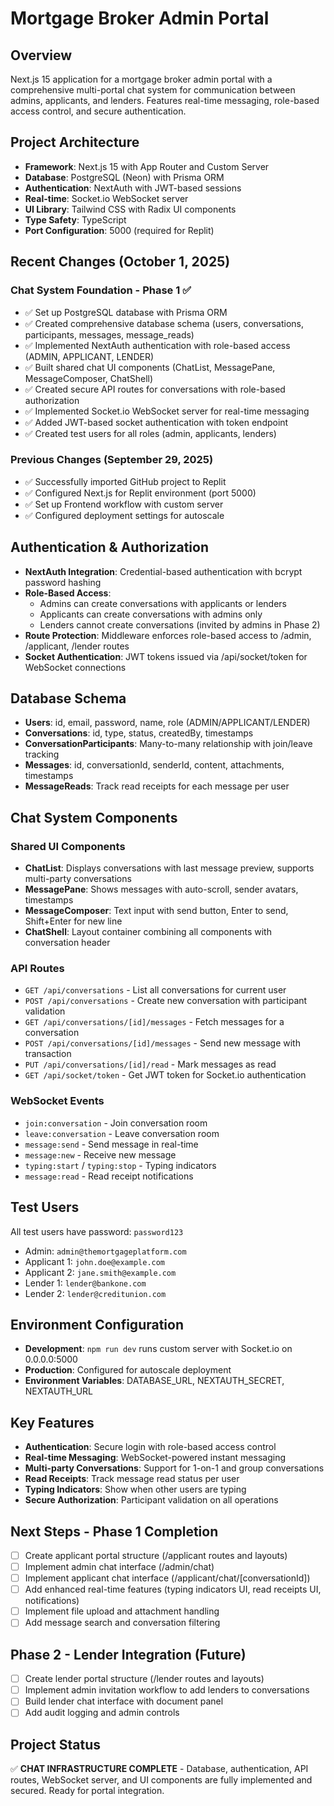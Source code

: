 # Mortgage Broker Admin Portal

## Overview
Next.js 15 application for a mortgage broker admin portal with a comprehensive multi-portal chat system for communication between admins, applicants, and lenders. Features real-time messaging, role-based access control, and secure authentication.

## Project Architecture
- **Framework**: Next.js 15 with App Router and Custom Server
- **Database**: PostgreSQL (Neon) with Prisma ORM
- **Authentication**: NextAuth with JWT-based sessions
- **Real-time**: Socket.io WebSocket server
- **UI Library**: Tailwind CSS with Radix UI components
- **Type Safety**: TypeScript
- **Port Configuration**: 5000 (required for Replit)

## Recent Changes (October 1, 2025)
### Chat System Foundation - Phase 1 ✅
- ✅ Set up PostgreSQL database with Prisma ORM
- ✅ Created comprehensive database schema (users, conversations, participants, messages, message_reads)
- ✅ Implemented NextAuth authentication with role-based access (ADMIN, APPLICANT, LENDER)
- ✅ Built shared chat UI components (ChatList, MessagePane, MessageComposer, ChatShell)
- ✅ Created secure API routes for conversations with role-based authorization
- ✅ Implemented Socket.io WebSocket server for real-time messaging
- ✅ Added JWT-based socket authentication with token endpoint
- ✅ Created test users for all roles (admin, applicants, lenders)

### Previous Changes (September 29, 2025)
- ✅ Successfully imported GitHub project to Replit
- ✅ Configured Next.js for Replit environment (port 5000)
- ✅ Set up Frontend workflow with custom server
- ✅ Configured deployment settings for autoscale

## Authentication & Authorization
- **NextAuth Integration**: Credential-based authentication with bcrypt password hashing
- **Role-Based Access**: 
  - Admins can create conversations with applicants or lenders
  - Applicants can create conversations with admins only
  - Lenders cannot create conversations (invited by admins in Phase 2)
- **Route Protection**: Middleware enforces role-based access to /admin, /applicant, /lender routes
- **Socket Authentication**: JWT tokens issued via /api/socket/token for WebSocket connections

## Database Schema
- **Users**: id, email, password, name, role (ADMIN/APPLICANT/LENDER)
- **Conversations**: id, type, status, createdBy, timestamps
- **ConversationParticipants**: Many-to-many relationship with join/leave tracking
- **Messages**: id, conversationId, senderId, content, attachments, timestamps
- **MessageReads**: Track read receipts for each message per user

## Chat System Components
### Shared UI Components
- **ChatList**: Displays conversations with last message preview, supports multi-party conversations
- **MessagePane**: Shows messages with auto-scroll, sender avatars, timestamps
- **MessageComposer**: Text input with send button, Enter to send, Shift+Enter for new line
- **ChatShell**: Layout container combining all components with conversation header

### API Routes
- `GET /api/conversations` - List all conversations for current user
- `POST /api/conversations` - Create new conversation with participant validation
- `GET /api/conversations/[id]/messages` - Fetch messages for a conversation
- `POST /api/conversations/[id]/messages` - Send new message with transaction
- `PUT /api/conversations/[id]/read` - Mark messages as read
- `GET /api/socket/token` - Get JWT token for Socket.io authentication

### WebSocket Events
- `join:conversation` - Join conversation room
- `leave:conversation` - Leave conversation room
- `message:send` - Send message in real-time
- `message:new` - Receive new message
- `typing:start` / `typing:stop` - Typing indicators
- `message:read` - Read receipt notifications

## Test Users
All test users have password: `password123`
- Admin: `admin@themortgageplatform.com`
- Applicant 1: `john.doe@example.com`
- Applicant 2: `jane.smith@example.com`
- Lender 1: `lender@bankone.com`
- Lender 2: `lender@creditunion.com`

## Environment Configuration
- **Development**: `npm run dev` runs custom server with Socket.io on 0.0.0.0:5000
- **Production**: Configured for autoscale deployment
- **Environment Variables**: DATABASE_URL, NEXTAUTH_SECRET, NEXTAUTH_URL

## Key Features
- **Authentication**: Secure login with role-based access control
- **Real-time Messaging**: WebSocket-powered instant messaging
- **Multi-party Conversations**: Support for 1-on-1 and group conversations
- **Read Receipts**: Track message read status per user
- **Typing Indicators**: Show when other users are typing
- **Secure Authorization**: Participant validation on all operations

## Next Steps - Phase 1 Completion
- [ ] Create applicant portal structure (/applicant routes and layouts)
- [ ] Implement admin chat interface (/admin/chat)
- [ ] Implement applicant chat interface (/applicant/chat/[conversationId])
- [ ] Add enhanced real-time features (typing indicators UI, read receipts UI, notifications)
- [ ] Implement file upload and attachment handling
- [ ] Add message search and conversation filtering

## Phase 2 - Lender Integration (Future)
- [ ] Create lender portal structure (/lender routes and layouts)
- [ ] Implement admin invitation workflow to add lenders to conversations
- [ ] Build lender chat interface with document panel
- [ ] Add audit logging and admin controls

## Project Status
✅ **CHAT INFRASTRUCTURE COMPLETE** - Database, authentication, API routes, WebSocket server, and UI components are fully implemented and secured. Ready for portal integration.